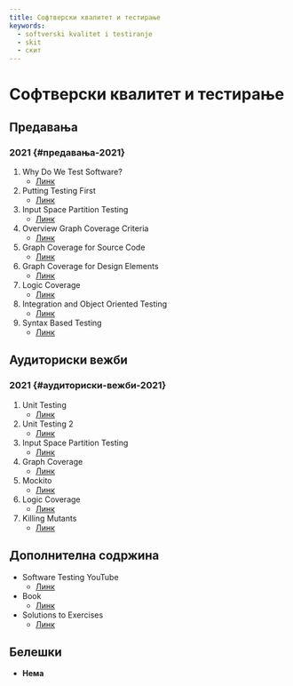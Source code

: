```yaml
---
title: Софтверски квалитет и тестирање
keywords:
  - softverski kvalitet i testiranje
  - skit
  - скит
---
```


# Софтверски квалитет и тестирање

## Предавања

### 2021 {#предавања-2021}

1. Why Do We Test Software?
   - [Линк](https://bbb-lb.finki.ukim.mk/playback/presentation/2.3/7f13a390304967efb6b04cf0a3f6b8de947d92c0-1614328972354?meetingId=7f13a390304967efb6b04cf0a3f6b8de947d92c0-1614328972354)
2. Putting Testing First
   - [Линк](https://bbb-lb.finki.ukim.mk/playback/presentation/2.3/7f13a390304967efb6b04cf0a3f6b8de947d92c0-1614934391026?meetingId=7f13a390304967efb6b04cf0a3f6b8de947d92c0-1614934391026)
3. Input Space Partition Testing
   - [Линк](https://bbb-lb.finki.ukim.mk/playback/presentation/2.3/7f13a390304967efb6b04cf0a3f6b8de947d92c0-1615539286855?meetingId=7f13a390304967efb6b04cf0a3f6b8de947d92c0-1615539286855)
4. Overview Graph Coverage Criteria
   - [Линк](https://bbb-lb.finki.ukim.mk/playback/presentation/2.3/7f13a390304967efb6b04cf0a3f6b8de947d92c0-1616144092700?meetingId=7f13a390304967efb6b04cf0a3f6b8de947d92c0-1616144092700)
5. Graph Coverage for Source Code
   - [Линк](https://bbb-lb.finki.ukim.mk/playback/presentation/2.3/7f13a390304967efb6b04cf0a3f6b8de947d92c0-1617350034098?meetingId=7f13a390304967efb6b04cf0a3f6b8de947d92c0-1617350034098)
6. Graph Coverage for Design Elements
   - [Линк](https://bbb-lb.finki.ukim.mk/playback/presentation/2.3/7f13a390304967efb6b04cf0a3f6b8de947d92c0-1618559879414?meetingId=7f13a390304967efb6b04cf0a3f6b8de947d92c0-1618559879414)
7. Logic Coverage
   - [Линк](https://bbb-lb.finki.ukim.mk/playback/presentation/2.3/7f13a390304967efb6b04cf0a3f6b8de947d92c0-1619163759564?meetingId=7f13a390304967efb6b04cf0a3f6b8de947d92c0-1619163759564)
8. Integration and Object Oriented Testing
   - [Линк](https://bbb-lb.finki.ukim.mk/playback/presentation/2.3/7f13a390304967efb6b04cf0a3f6b8de947d92c0-1620978878720?meetingId=7f13a390304967efb6b04cf0a3f6b8de947d92c0-1620978878720)
9. Syntax Based Testing
   - [Линк](https://bbb-lb.finki.ukim.mk/playback/presentation/2.3/e078d9c3991fed103a3f85cf95bd54250403001d-1620366912502?meetingId=e078d9c3991fed103a3f85cf95bd54250403001d-1620366912502)

## Аудиториски вежби

### 2021 {#аудиториски-вежби-2021}

1. Unit Testing
   - [Линк](https://bbb-lb.finki.ukim.mk/playback/presentation/2.3/10eca31f1aca1fa57bbd5e87aa5a510cc543ff95-1614336498759?meetingId=10eca31f1aca1fa57bbd5e87aa5a510cc543ff95-1614336498759)
2. Unit Testing 2
   - [Линк](https://bbb-lb.finki.ukim.mk/playback/presentation/2.3/10eca31f1aca1fa57bbd5e87aa5a510cc543ff95-1614941584670?meetingId=10eca31f1aca1fa57bbd5e87aa5a510cc543ff95-1614941584670)
3. Input Space Partition Testing
   - [Линк](https://bbb-lb.finki.ukim.mk/playback/presentation/2.3/10eca31f1aca1fa57bbd5e87aa5a510cc543ff95-1615546547559?meetingId=10eca31f1aca1fa57bbd5e87aa5a510cc543ff95-1615546547559)
4. Graph Coverage
   - [Линк](https://bbb-lb.finki.ukim.mk/playback/presentation/2.3/10eca31f1aca1fa57bbd5e87aa5a510cc543ff95-1616151333336?meetingId=10eca31f1aca1fa57bbd5e87aa5a510cc543ff95-1616151333336)
5. Mockito
   - [Линк](https://bbb-lb.finki.ukim.mk/playback/presentation/2.3/10eca31f1aca1fa57bbd5e87aa5a510cc543ff95-1618567262192?meetingId=10eca31f1aca1fa57bbd5e87aa5a510cc543ff95-1618567262192)
6. Logic Coverage
   - [Линк](https://bbb-lb.finki.ukim.mk/playback/presentation/2.3/10eca31f1aca1fa57bbd5e87aa5a510cc543ff95-1619172205248?meetingId=10eca31f1aca1fa57bbd5e87aa5a510cc543ff95-1619172205248)
7. Killing Mutants
   - [Линк](https://bbb-lb.finki.ukim.mk/playback/presentation/2.3/10eca31f1aca1fa57bbd5e87aa5a510cc543ff95-1620381783286?meetingId=10eca31f1aca1fa57bbd5e87aa5a510cc543ff95-1620381783286)

## Дополнителна содржина

- Software Testing YouTube
  - [Линк](https://www.youtube.com/channel/UC97uej-geFTiCmtHiKZavfw/videos)
- Book
  - [Линк](https://www.ru.is/faculty/marjan/soe2-2011-spring/#text-book)
- Solutions to Exercises
  - [Линк](https://cs.gmu.edu/~offutt/softwaretest/exer-student.pdf)

## Белешки

- **Нема**
